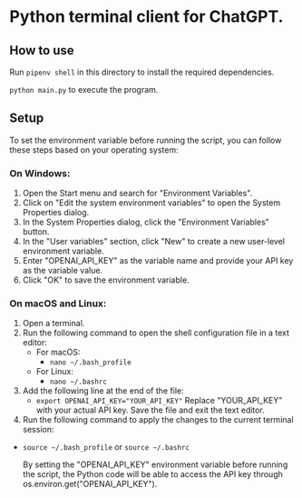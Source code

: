 # Python terminal client for ChatGPT.

## How to use

Run `pipenv shell` in this directory to install the required dependencies.

`python main.py` to execute the program.

## Setup

To set the environment variable before running the script, you can follow these steps based on your operating system:

### On Windows:

1.  Open the Start menu and search for "Environment Variables".
2.  Click on "Edit the system environment variables" to open the System Properties dialog.
3.  In the System Properties dialog, click the "Environment Variables" button.
4.  In the "User variables" section, click "New" to create a new user-level environment variable.
5.  Enter "OPENAI_API_KEY" as the variable name and provide your API key as the variable value.
6.  Click "OK" to save the environment variable.

### On macOS and Linux:

1. Open a terminal.
2. Run the following command to open the shell configuration file in a text editor:
   - For macOS:
     - `nano ~/.bash_profile`
   - For Linux:
     - `nano ~/.bashrc`
3. Add the following line at the end of the file:
   - `export OPENAI_API_KEY="YOUR_API_KEY"`
   Replace "YOUR_API_KEY" with your actual API key.
   Save the file and exit the text editor.
4. Run the following command to apply the changes to the current terminal session:

- `source ~/.bash_profile` or `source ~/.bashrc`

  By setting the "OPENAI_API_KEY" environment variable before running the script, the Python code will be able to access the API key through os.environ.get("OPENAI_API_KEY").
